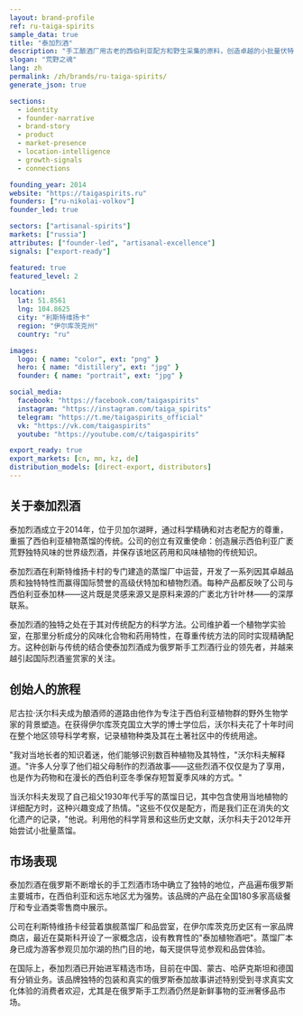```yaml
---
layout: brand-profile
ref: ru-taiga-spirits
sample_data: true
title: "泰加烈酒"
description: "手工酿酒厂用古老的西伯利亚配方和野生采集的原料，创造卓越的小批量伏特加和植物精酒。"
slogan: "荒野之魂"
lang: zh
permalink: /zh/brands/ru-taiga-spirits/
generate_json: true

sections:
  - identity
  - founder-narrative
  - brand-story
  - product
  - market-presence
  - location-intelligence
  - growth-signals
  - connections

founding_year: 2014
website: "https://taigaspirits.ru"
founders: ["ru-nikolai-volkov"]
founder_led: true

sectors: ["artisanal-spirits"]
markets: ["russia"]
attributes: ["founder-led", "artisanal-excellence"]
signals: ["export-ready"]

featured: true
featured_level: 2

location:
  lat: 51.8561
  lng: 104.8625
  city: "利斯特维扬卡"
  region: "伊尔库茨克州"
  country: "ru"

images:
  logo: { name: "color", ext: "png" }
  hero: { name: "distillery", ext: "jpg" }
  founder: { name: "portrait", ext: "jpg" }

social_media:
  facebook: "https://facebook.com/taigaspirits"
  instagram: "https://instagram.com/taiga_spirits"
  telegram: "https://t.me/taigaspirits_official"
  vk: "https://vk.com/taigaspirits"
  youtube: "https://youtube.com/c/taigaspirits"

export_ready: true
export_markets: [cn, mn, kz, de]
distribution_models: [direct-export, distributors]
---
```


## 关于泰加烈酒

泰加烈酒成立于2014年，位于贝加尔湖畔，通过科学精确和对古老配方的尊重，重振了西伯利亚植物蒸馏的传统。公司的创立有双重使命：创造展示西伯利亚广袤荒野独特风味的世界级烈酒，并保存该地区药用和风味植物的传统知识。

泰加烈酒在利斯特维扬卡村的专门建造的蒸馏厂中运营，开发了一系列因其卓越品质和独特特性而赢得国际赞誉的高级伏特加和植物烈酒。每种产品都反映了公司与西伯利亚泰加林——这片既是灵感来源又是原料来源的广袤北方针叶林——的深厚联系。

泰加烈酒的独特之处在于其对传统配方的科学方法。公司维护着一个植物学实验室，在那里分析成分的风味化合物和药用特性，在尊重传统方法的同时实现精确配方。这种创新与传统的结合使泰加烈酒成为俄罗斯手工烈酒行业的领先者，并越来越引起国际烈酒鉴赏家的关注。

## 创始人的旅程

尼古拉·沃尔科夫成为酿酒师的道路由他作为专注于西伯利亚植物群的野外生物学家的背景塑造。在获得伊尔库茨克国立大学的博士学位后，沃尔科夫花了十年时间在整个地区领导科学考察，记录植物种类及其在土著社区中的传统用途。

"我对当地长者的知识着迷，他们能够识别数百种植物及其特性，"沃尔科夫解释道。"许多人分享了他们祖父母制作的烈酒故事——这些烈酒不仅仅是为了享用，也是作为药物和在漫长的西伯利亚冬季保存短暂夏季风味的方式。"

当沃尔科夫发现了自己祖父1930年代手写的蒸馏日记，其中包含使用当地植物的详细配方时，这种兴趣变成了热情。"这些不仅仅是配方，而是我们正在消失的文化遗产的记录，"他说。利用他的科学背景和这些历史文献，沃尔科夫于2012年开始尝试小批量蒸馏。

## 市场表现

泰加烈酒在俄罗斯不断增长的手工烈酒市场中确立了独特的地位，产品遍布俄罗斯主要城市，在西伯利亚和远东地区尤为强势。该品牌的产品在全国180多家高级餐厅和专业酒类零售商中展示。

公司在利斯特维扬卡经营着旗舰蒸馏厂和品尝室，在伊尔库茨克历史区有一家品牌商店，最近在莫斯科开设了一家概念店，设有教育性的"泰加植物酒吧"。蒸馏厂本身已成为游客参观贝加尔湖的热门目的地，每天提供导览参观和品尝体验。

在国际上，泰加烈酒已开始进军精选市场，目前在中国、蒙古、哈萨克斯坦和德国有分销业务。该品牌独特的包装和真实的俄罗斯泰加故事讲述特别受到寻求真实文化体验的消费者欢迎，尤其是在俄罗斯手工烈酒仍然是新鲜事物的亚洲奢侈品市场。
